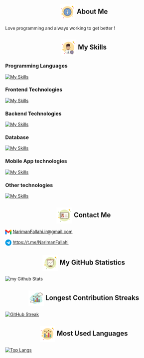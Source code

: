 <div align="center">
  <h2>
    <img width="50" align="center" src="./icons/about.png"> About Me
  </h2>
</div>
  <p>
   Love programming and always working to get better !
  </p>

<div align="center">
  <h2>
    <img width="50" align="center" src="./icons/skills.png"> My Skills
  </h2>
</div>

<h3>Programming Languages</h3>

[![My Skills](https://skillicons.dev/icons?i=javascript,typescript,dart&theme=light&perline=15)](https://skillicons.dev)

<h3>Frontend Technologies</h3>

[![My Skills](https://skillicons.dev/icons?i=html,css,react,nextjs,remix,tailwindcss,bootstrap,sass,materialui&theme=dark&perline=15)](https://skillicons.dev)

<h3>Backend Technologies</h3>

[![My Skills](https://skillicons.dev/icons?i=nodejs,expressjs,nestjs&theme=dark&perline=15)](https://skillicons.dev)

<h3>Database</h3>

[![My Skills](https://skillicons.dev/icons?i=mongodb,redis&theme=dark&perline=15)](https://skillicons.dev)

<h3>Mobile App technologies</h3>

[![My Skills](https://skillicons.dev/icons?i=react,&theme=dark&perline=15)](https://skillicons.dev)

<h3>Other technologies</h3>

[![My Skills](https://skillicons.dev/icons?i=git,github,figma,webpack,vite,redux,markdown,linux&theme=dark&perline=15)](https://skillicons.dev)

<div align="center">
  <h2>
    <img width="50" align="center" src="./icons/contact.png"> Contact Me
  </h2>

</div>

  <p>
    <img width="20" align="center" src="./icons/gmail.png">
    <a href="mailto:NarimanFallahi.ir@gmail.com">NarimanFallahi.ir@gmail.com</a>
  </p>

  <p>
    <img width="20" align="center" src="./icons/telegram.png">
     <a href="https://t.me/NarimanFallahi">https://t.me/NarimanFallahi</a>
  </p>

<div align="center">
  <h2>
    <img width="50" align="center" src="./icons/statistics.png"> My GitHub Statistics
  </h2>
</div>

  <img src="https://github-readme-stats.vercel.app/api?username=nariman-fallahi&include_all_commits=true&count_private=true&show_icons=true&line_height=20&title_color=2B5BBD&icon_color=1124BB&text_color=A1A1A1&bg_color=0,000000,130F40" alt="my Github Stats"/>

<div align="center">
  <h2>
    <img width="50" align="center" src="./icons/chart.png"> Longest Contribution Streaks
  </h2>
</div>

  <a href="https://git.io/streak-stats">
    <img src="https://streak-stats.demolab.com?user=Nariman-Fallahi&theme=react" alt="GitHub Streak"/>
  </a>

<div align="center">
  <h2>
    <img width="50" align="center" src="./icons/chart_2.png"> Most Used Languages
  </h2>
</div>

[![Top Langs](https://github-readme-stats.vercel.app/api/top-langs/?username=nariman-fallahi&theme=dark)](https://github.com/anuraghazra/github-readme-stats)
